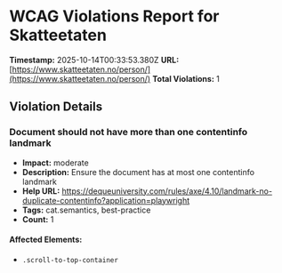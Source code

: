 # WCAG Violations Report for Skatteetaten

**Timestamp:** 2025-10-14T00:33:53.380Z
**URL:** [https://www.skatteetaten.no/person/](https://www.skatteetaten.no/person/)
**Total Violations:** 1

## Violation Details

### Document should not have more than one contentinfo landmark

- **Impact:** moderate
- **Description:** Ensure the document has at most one contentinfo landmark
- **Help URL:** https://dequeuniversity.com/rules/axe/4.10/landmark-no-duplicate-contentinfo?application=playwright
- **Tags:** cat.semantics, best-practice
- **Count:** 1

#### Affected Elements:

- `.scroll-to-top-container`
